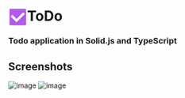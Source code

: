<h1> <img align="left" width="38" height="38" src="/public/icon.png"> ToDo </h1>

### Todo application in Solid.js and TypeScript

## Screenshots
![image](https://github.com/cyxigo/todo/assets/126170697/04f96cf3-3c18-4e81-afe0-3db94fe3a2a5)
![image](https://github.com/cyxigo/todo/assets/126170697/3aa916fa-67eb-453d-bc86-81cf3fd191b1)
